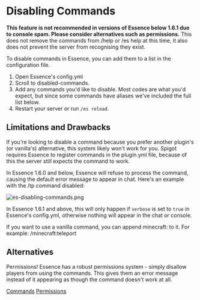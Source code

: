 # Disabling Commands
<warning>
    <strong>This feature is not recommended in versions of Essence below 1.6.1 due to console spam. Please consider alternatives such as permissions.</strong>
    This does not remove the commands from /help or /es help at this time, it also does not prevent the server from recognising they exist.
</warning>

To disable commands in Essence, you can add them to a list in the configuration file.

1. Open Essence's config.yml
2. Scroll to disabled-commands.
3. Add any commands you'd like to disable. Most codes are what you'd expect, but since some commands have aliases we've included the full list below.
4. Restart your server or run `/es reload`.

## Limitations and Drawbacks
If you're looking to disable a command because you prefer another plugin's (or vanilla's) alternative, this system likely won't work for you.
Spigot requires Essence to register commands in the plugin.yml file, because of this the server still expects the command to work.

In Essence 1.6.0 and below, Essence will refuse to process the command, causing the default error message to appear in chat.
Here's an example with the /tp command disabled:

![es-disabling-commands.png](es-disabling-commands.png)

In Essence 1.6.1 and above, this will only happen if `verbose` is set to `true` in Essence's config.yml, otherwise nothing will appear in the chat or console.

If you want to use a vanilla command, you can append minecraft: to it. For example: /minecraft:teleport

## Alternatives
Permissions! Essence has a robust permissions system - simply disallow players from using the commands. This gives them an error message instead of it appearing as though the command doesn't work at all.

<seealso>
    <category ref="es-commands">
        <a href="ES-Commands.md">Commands</a>
        <a href="ES-Permissions.md">Permissions</a>
    </category>
</seealso>